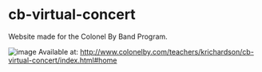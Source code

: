 # cb-virtual-concert
Website made for the Colonel By Band Program.

![image](https://user-images.githubusercontent.com/56516912/120905453-1e079a80-c620-11eb-9237-720dc57b4931.png)
Available at: http://www.colonelby.com/teachers/krichardson/cb-virtual-concert/index.html#home
